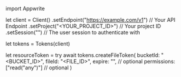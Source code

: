 import Appwrite

let client = Client()
    .setEndpoint("https://example.com/v1") // Your API Endpoint
    .setProject("<YOUR_PROJECT_ID>") // Your project ID
    .setSession("") // The user session to authenticate with

let tokens = Tokens(client)

let resourceToken = try await tokens.createFileToken(
    bucketId: "<BUCKET_ID>",
    fileId: "<FILE_ID>",
    expire: "", // optional
    permissions: ["read("any")"] // optional
)


